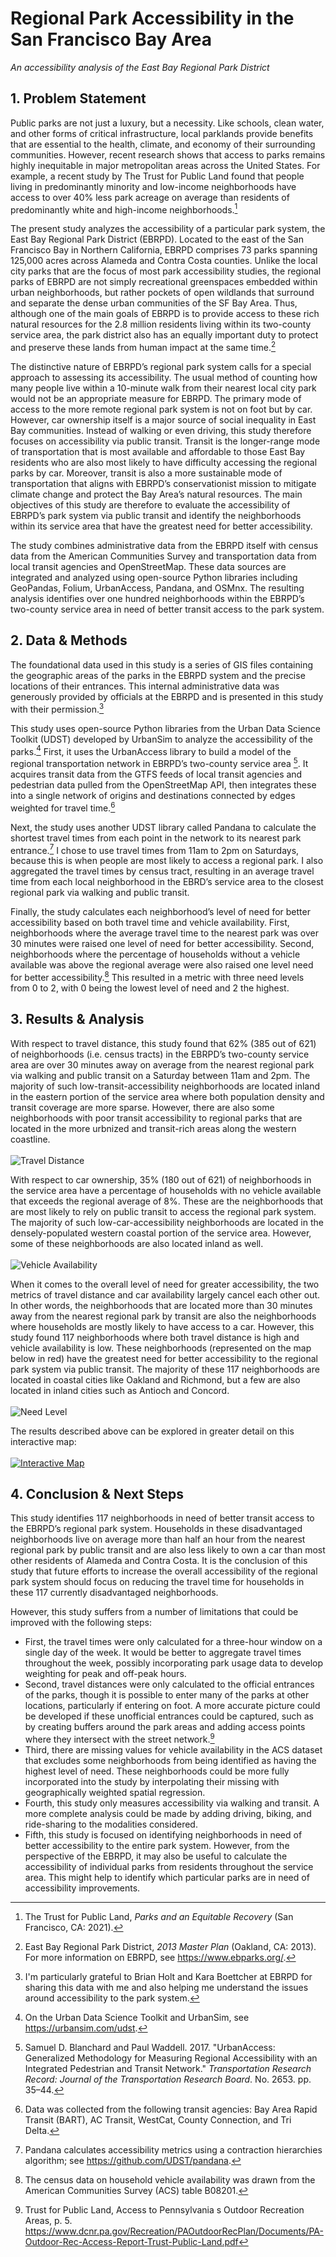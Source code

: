 # Regional Park Accessibility in the San Francisco Bay Area
*An accessibility analysis of the East Bay Regional Park District*

## 1. Problem Statement
Public parks are not just a luxury, but a necessity. Like schools, clean water, and other forms of critical infrastructure, local parklands provide benefits that are essential to the health, climate, and economy of their surrounding communities. However, recent research shows that access to parks remains highly inequitable in major metropolitan areas across the United States. For example, a recent study by The Trust for Public Land found that people living in predominantly minority and low-income neighborhoods have access to over 40% less park acreage on average than residents of predominantly white and high-income neighborhoods.[^1]

The present study analyzes the accessibility of a particular park system, the East Bay Regional Park District (EBRPD). Located to the east of the San Francisco Bay in Northern California, EBRPD comprises 73 parks spanning 125,000 acres across Alameda and Contra Costa counties. Unlike the local city parks that are the focus of most park accessibility studies, the regional parks of EBRPD are not simply recreational greenspaces embedded within urban neighborhoods, but rather pockets of open wildlands that surround and separate the dense urban communities of the SF Bay Area. Thus, although one of the main goals of EBRPD is to provide access to these rich natural resources for the 2.8 million residents living within its two-county service area, the park district also has an equally important duty to protect and preserve these lands from human impact at the same time.[^2]

The distinctive nature of EBRPD’s regional park system calls for a special approach to assessing its accessibility. The usual method of counting how many people live within a 10-minute walk from their nearest local city park would not be an appropriate measure for EBRPD. The primary mode of access to the more remote regional park system is not on foot but by car. However, car ownership itself is a major source of social inequality in East Bay communities. Instead of walking or even driving, this study therefore focuses on accessibility via public transit. Transit is the longer-range mode of transportation that is most available and affordable to those East Bay residents who are also most likely to have difficulty accessing the regional parks by car. Moreover, transit is also a more sustainable mode of transportation that aligns with EBRPD’s conservationist mission to mitigate climate change and protect the Bay Area’s natural resources. The main objectives of this study are therefore to evaluate the accessibility of EBRPD’s park system via public transit and identify the neighborhoods within its service area that have the greatest need for better accessibility.

The study combines administrative data from the EBRPD itself with census data from the American Communities Survey and transportation data from local transit agencies and OpenStreetMap. These data sources are integrated and analyzed using open-source Python libraries including GeoPandas, Folium, UrbanAccess, Pandana, and OSMnx. The resulting analysis identifies over one hundred neighborhoods within the EBRPD’s two-county service area in need of better transit access to the park system.

## 2. Data & Methods
The foundational data used in this study is a series of GIS files containing the geographic areas of the parks in the EBRPD system and the precise locations of their entrances. This internal administrative data was generously provided by officials at the EBRPD and is presented in this study with their permission.[^3]

This study uses open-source Python libraries from the Urban Data Science Toolkit (UDST) developed by UrbanSim to analyze the accessibility of the parks.[^4]  First, it uses the UrbanAccess library to build a model of the regional transportation network in EBRPD’s two-county service area [^5].  It acquires transit data from the GTFS feeds of local transit agencies and pedestrian data pulled from the OpenStreetMap API, then integrates these into a single network of origins and destinations connected by edges weighted for travel time.[^6]

Next, the study uses another UDST library called Pandana to calculate the shortest travel times from each point in the network to its nearest park entrance.[^7] I chose to use travel times from 11am to 2pm on Saturdays, because this is when people are most likely to access a regional park. I also aggregated the travel times by census tract, resulting in an average travel time from each local neighborhood in the EBRD’s service area to the closest regional park via walking and public transit.

Finally, the study calculates each neighborhood’s level of need for better accessibility based on both travel time and vehicle availability. First, neighborhoods where the average travel time to the nearest park was over 30 minutes were raised one level of need for better accessibility. Second, neighborhoods where the percentage of households without a vehicle available was above the regional average were also raised one level need for better accessibility.[^8] This resulted in a metric with three need levels from 0 to 2, with 0 being the lowest level of need and 2 the highest.

## 3. Results & Analysis

With respect to travel distance, this study found that 62% (385 out of 621) of neighborhoods (i.e. census tracts) in the EBRPD’s two-county service area are over 30 minutes away on average from the nearest regional park via walking and public transit on a Saturday between 11am and 2pm. The majority of such low-transit-accessibility neighborhoods are located inland in the eastern portion of the service area where both population density and transit coverage are more sparse. However, there are also some neighborhoods with poor transit accessibility to regional parks that are located in the more urbnized and transit-rich areas along the western coastline.
<br><br>
<img src="/img/travel_dist.png" alt="Travel Distance"/>

With respect to car ownership, 35% (180 out of 621) of neighborhoods in the service area have a percentage of households with no vehicle available that exceeds the regional average of 8%. These are the neighborhoods that are most likely to rely on public transit to access the regional park system. The majority of such low-car-accessibility neighborhoods are located in the densely-populated western coastal portion of the service area. However, some of these neighborhoods are also located inland as well.
<br><br>
<img src="/img/vehicle_availability.png" alt="Vehicle Availability"/>

When it comes to the overall level of need for greater accessibility, the two metrics of travel distance and car availability largely cancel each other out. In other words, the neighborhoods that are located more than 30 minutes away from the nearest regional park by transit are also the neighborhoods where households are mostly likely to have access to a car. However, this study found 117 neighborhoods where both travel distance is high and vehicle availability is low. These neighborhoods (represented on the map below in red) have the greatest need for better accessibility to the regional park system via public transit. The majority of these 117 neighborhoods are located in coastal cities like Oakland and Richmond, but a few are also located in inland cities such as Antioch and Concord.
<br><br>
<img src="/img/need_level.png" alt="Need Level"/>

The results described above can be explored in greater detail on this interactive map:
<br><br>
<a href="/maps/park_access_map.html">
<img src="/img/interactive_map.png"
alt="Interactive Map"/>
</a>

## 4. Conclusion & Next Steps
This study identifies 117 neighborhoods in need of better transit access to the EBRPD’s regional park system. Households in these disadvantaged neighborhoods live on average more than half an hour from the nearest regional park by public transit and are also less likely to own a car than most other residents of Alameda and Contra Costa. It is the conclusion of this study that future efforts to increase the overall accessibility of the regional park system should focus on reducing the travel time for households in these 117 currently disadvantaged neighborhoods.

However, this study suffers from a number of limitations that could be improved with the following steps:
* First, the travel times were only calculated for a three-hour window on a single day of the week. It would be better to aggregate travel times throughout the week, possibly incorporating park usage data to develop weighting for peak and off-peak hours.
* Second, travel distances were only calculated to the official entrances of the parks, though it is possible to enter many of the parks at other locations, particularly if entering on foot. A more accurate picture could be developed if these unofficial entrances could be captured, such as by creating buffers around the park areas and adding access points where they intersect with the street network.[^9]  
* Third, there are missing values for vehicle availability in the ACS dataset that excludes some neighborhoods from being identified as having the highest level of need. These neighborhoods could be more fully incorporated into the study by interpolating their missing with geographically weighted spatial regression.
* Fourth, this study only measures accessibility via walking and transit. A more complete analysis could be made by adding driving, biking, and ride-sharing to the modalities considered.
* Fifth, this study is focused on identifying neighborhoods in need of better accessibility to the entire park system. However, from the perspective of the EBRPD, it may also be useful to calculate the accessibility of individual parks from residents throughout the service area. This might help to identify which particular parks are in need of accessibility improvements.


[^1]: The Trust for Public Land, *Parks and an Equitable Recovery* (San Francisco, CA: 2021).
[^2]: East Bay Regional Park District, *2013 Master Plan* (Oakland, CA: 2013). For more information on EBRPD, see https://www.ebparks.org/.
[^3]: I'm particularly grateful to Brian Holt and Kara Boettcher at EBRPD for sharing this data with me and also helping me understand the issues around accessibility to the park system.
[^4]: On the Urban Data Science Toolkit and UrbanSim, see https://urbansim.com/udst.
[^5]: Samuel D. Blanchard and Paul Waddell. 2017. "UrbanAccess: Generalized Methodology for Measuring Regional Accessibility with an Integrated Pedestrian and Transit Network." *Transportation Research Record: Journal of the Transportation Research Board*. No. 2653. pp. 35–44.
[^6]: Data was collected from the following transit agencies: Bay Area Rapid Transit (BART), AC Transit, WestCat, County Connection, and Tri Delta.
[^7]: Pandana calculates accessibility metrics using a contraction hierarchies algorithm; see https://github.com/UDST/pandana.
[^8]: The census data on household vehicle availability was drawn from the American Communities Survey (ACS) table B08201.
[^9]: Trust for Public Land, Access to Pennsylvania s Outdoor Recreation Areas, p. 5. https://www.dcnr.pa.gov/Recreation/PAOutdoorRecPlan/Documents/PA-Outdoor-Rec-Access-Report-Trust-Public-Land.pdf
